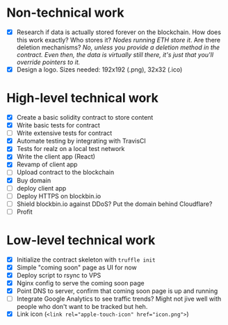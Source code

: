 # Non-technical work
- [x] Research if data is actually stored forever on the blockchain. How does this work exactly? Who stores it? _Nodes running ETH store it_. Are there deletion mechanisms? _No, unless you provide a deletion method in the contract. Even then, the data is virtually still there, it's just that you'll override pointers to it._
- [x] Design a logo. Sizes needed: 192x192 (.png), 32x32 (.ico)

# High-level technical work
- [x] Create a basic solidity contract to store content
- [x] Write basic tests for contract
- [ ] Write extensive tests for contract
- [x] Automate testing by integrating with TravisCI
- [x] Tests for realz on a local test network
- [x] Write the client app (React)
- [x] Revamp of client app
- [ ] Upload contract to the blockchain
- [x] Buy domain
- [ ] deploy client app
- [ ] Deploy HTTPS on blockbin.io
- [ ] Shield blockbin.io against DDoS? Put the domain behind Cloudflare?
- [ ] Profit

# Low-level technical work
- [x] Initialize the contract skeleton with `truffle init`
- [x] Simple "coming soon" page as UI for now
- [x] Deploy script to rsync to VPS
- [x] Nginx config to serve the coming soon page
- [x] Point DNS to server, confirm that coming soon page is up and running
- [ ] Integrate Google Analytics to see traffic trends? Might not jive well with people who don't want to be tracked but heh.
- [x] Link icon (`<link rel="apple-touch-icon" href="icon.png">`)
